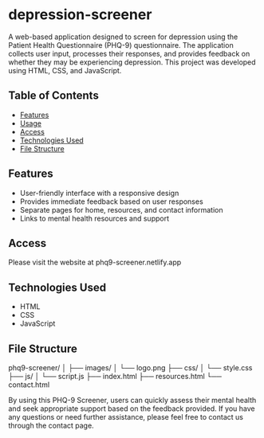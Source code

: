 # depression-screener
A web-based application designed to screen for depression using the Patient Health Questionnaire (PHQ-9) questionnaire. The application collects user input, processes their responses, and provides feedback on whether they may be experiencing depression. This project was developed using HTML, CSS, and JavaScript. 

## Table of Contents
- [Features](#features)
- [Usage](#usage)
- [Access](#access)
- [Technologies Used](#technologies-used)
- [File Structure](#file-structure)

## Features
- User-friendly interface with a responsive design
- Provides immediate feedback based on user responses
- Separate pages for home, resources, and contact information
- Links to mental health resources and support

## Access
Please visit the website at phq9-screener.netlify.app

## Technologies Used
- HTML
- CSS
- JavaScript

## File Structure
phq9-screener/
│
├── images/
│   └── logo.png
├── css/
│   └── style.css
├── js/
│   └── script.js
├── index.html
├── resources.html
└── contact.html

By using this PHQ-9 Screener, users can quickly assess their mental health and seek appropriate support based on the feedback provided. If you have any questions or need further assistance, please feel free to contact us through the contact page.
